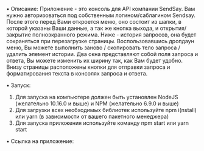 • Описание:
Приложение - это консоль для API компании SendSay. Вам нужно авторизоваться под собственным логином/саблагином Sendsay.
После этого перед Вами откроется меню, оно состоит из шапки, в которой указаны Ваши данные, а так же кнопка выхода, и 
открытия/закрытие полноэкранного режима. Ниже - история запросов, она будет сохраняться при перезагрузке страницы. Воспользовавшись
дропдаун меню, Вы можете выполнить заново / скопировать тело запроса / удалить элемент истории. Два окна представляют собой поля 
запроса и ответа, Вы можете изменить их ширину так, как Вам будет удобно. Внизу страницы расположены кнопки для отправки запроса и 
форматирования текста в консолях запроса и ответа.

• Запуск:

1. Для запуска на компьютере должен быть установлен NodeJS (желательно 10.16.0 и выше) и NPM (желательно 6.9.0 и выше)
2. Для загрузки всех необходимых библиотек используйте npm i(nstall) или yarn (в зависимости от вашего пакетного менеджера)
3. Для запуска приложения используйте команду npm start или yarn start

• Ссылка на приложение: 